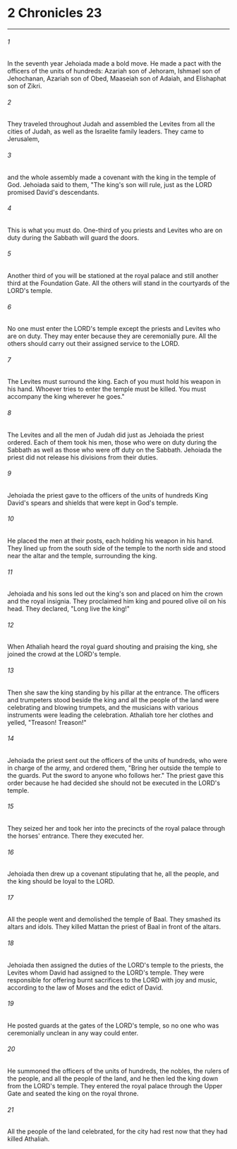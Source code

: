 # 2 Chronicles 23
***



###### 1 
In the seventh year Jehoiada made a bold move. He made a pact with the officers of the units of hundreds: Azariah son of Jehoram, Ishmael son of Jehochanan, Azariah son of Obed, Maaseiah son of Adaiah, and Elishaphat son of Zikri. 

###### 2 
They traveled throughout Judah and assembled the Levites from all the cities of Judah, as well as the Israelite family leaders. They came to Jerusalem, 

###### 3 
and the whole assembly made a covenant with the king in the temple of God. Jehoiada said to them, "The king's son will rule, just as the LORD promised David's descendants. 

###### 4 
This is what you must do. One-third of you priests and Levites who are on duty during the Sabbath will guard the doors. 

###### 5 
Another third of you will be stationed at the royal palace and still another third at the Foundation Gate. All the others will stand in the courtyards of the LORD's temple. 

###### 6 
No one must enter the LORD's temple except the priests and Levites who are on duty. They may enter because they are ceremonially pure. All the others should carry out their assigned service to the LORD. 

###### 7 
The Levites must surround the king. Each of you must hold his weapon in his hand. Whoever tries to enter the temple must be killed. You must accompany the king wherever he goes." 

###### 8 
The Levites and all the men of Judah did just as Jehoiada the priest ordered. Each of them took his men, those who were on duty during the Sabbath as well as those who were off duty on the Sabbath. Jehoiada the priest did not release his divisions from their duties. 

###### 9 
Jehoiada the priest gave to the officers of the units of hundreds King David's spears and shields that were kept in God's temple. 

###### 10 
He placed the men at their posts, each holding his weapon in his hand. They lined up from the south side of the temple to the north side and stood near the altar and the temple, surrounding the king. 

###### 11 
Jehoiada and his sons led out the king's son and placed on him the crown and the royal insignia. They proclaimed him king and poured olive oil on his head. They declared, "Long live the king!" 

###### 12 
When Athaliah heard the royal guard shouting and praising the king, she joined the crowd at the LORD's temple. 

###### 13 
Then she saw the king standing by his pillar at the entrance. The officers and trumpeters stood beside the king and all the people of the land were celebrating and blowing trumpets, and the musicians with various instruments were leading the celebration. Athaliah tore her clothes and yelled, "Treason! Treason!" 

###### 14 
Jehoiada the priest sent out the officers of the units of hundreds, who were in charge of the army, and ordered them, "Bring her outside the temple to the guards. Put the sword to anyone who follows her." The priest gave this order because he had decided she should not be executed in the LORD's temple. 

###### 15 
They seized her and took her into the precincts of the royal palace through the horses' entrance. There they executed her. 

###### 16 
Jehoiada then drew up a covenant stipulating that he, all the people, and the king should be loyal to the LORD. 

###### 17 
All the people went and demolished the temple of Baal. They smashed its altars and idols. They killed Mattan the priest of Baal in front of the altars. 

###### 18 
Jehoiada then assigned the duties of the LORD's temple to the priests, the Levites whom David had assigned to the LORD's temple. They were responsible for offering burnt sacrifices to the LORD with joy and music, according to the law of Moses and the edict of David. 

###### 19 
He posted guards at the gates of the LORD's temple, so no one who was ceremonially unclean in any way could enter. 

###### 20 
He summoned the officers of the units of hundreds, the nobles, the rulers of the people, and all the people of the land, and he then led the king down from the LORD's temple. They entered the royal palace through the Upper Gate and seated the king on the royal throne. 

###### 21 
All the people of the land celebrated, for the city had rest now that they had killed Athaliah.
